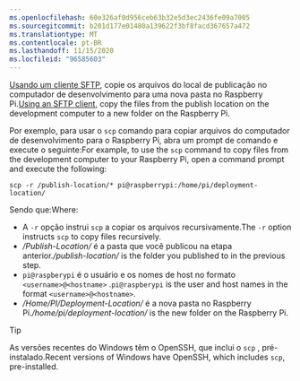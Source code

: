 ```yaml
---
ms.openlocfilehash: 60e326af0d956ceb63b32e5d3ec2436fe09a7005
ms.sourcegitcommit: b201d177e01480a139622f3bf8facd367657a472
ms.translationtype: MT
ms.contentlocale: pt-BR
ms.lasthandoff: 11/15/2020
ms.locfileid: "96585603"
---
```

<span data-ttu-id="e9a65-101">[Usando um cliente SFTP](https://www.raspberrypi.org/documentation/remote-access/ssh/sftp.md), copie os arquivos do local de publicação no computador de desenvolvimento para uma nova pasta no Raspberry Pi.</span><span class="sxs-lookup"><span data-stu-id="e9a65-101">[Using an SFTP client](https://www.raspberrypi.org/documentation/remote-access/ssh/sftp.md), copy the files from the publish location on the development computer to a new folder on the Raspberry Pi.</span></span>

<span data-ttu-id="e9a65-102">Por exemplo, para usar o `scp` comando para copiar arquivos do computador de desenvolvimento para o Raspberry Pi, abra um prompt de comando e execute o seguinte:</span><span class="sxs-lookup"><span data-stu-id="e9a65-102">For example, to use the `scp` command to copy files from the development computer to your Raspberry Pi, open a command prompt and execute the following:</span></span>

```console
scp -r /publish-location/* pi@raspberrypi:/home/pi/deployment-location/
```

<span data-ttu-id="e9a65-103">Sendo que:</span><span class="sxs-lookup"><span data-stu-id="e9a65-103">Where:</span></span>

- <span data-ttu-id="e9a65-104">A `-r` opção instrui `scp` a copiar os arquivos recursivamente.</span><span class="sxs-lookup"><span data-stu-id="e9a65-104">The `-r` option instructs `scp` to copy files recursively.</span></span>
- <span data-ttu-id="e9a65-105">*/Publish-Location/* é a pasta que você publicou na etapa anterior.</span><span class="sxs-lookup"><span data-stu-id="e9a65-105">*/publish-location/* is the folder you published to in the previous step.</span></span>
- <span data-ttu-id="e9a65-106">`pi@raspberypi` é o usuário e os nomes de host no formato `<username>@<hostname>` .</span><span class="sxs-lookup"><span data-stu-id="e9a65-106">`pi@raspberypi` is the user and host names in the format `<username>@<hostname>`.</span></span>
- <span data-ttu-id="e9a65-107">*/Home/PI/Deployment-Location/* é a nova pasta no Raspberry Pi.</span><span class="sxs-lookup"><span data-stu-id="e9a65-107">*/home/pi/deployment-location/* is the new folder on the Raspberry Pi.</span></span>

> [!TIP]
> <span data-ttu-id="e9a65-108">As versões recentes do Windows têm o OpenSSH, que inclui o `scp` , pré-instalado.</span><span class="sxs-lookup"><span data-stu-id="e9a65-108">Recent versions of Windows have OpenSSH, which includes `scp`, pre-installed.</span></span>
